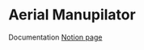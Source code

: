 # Aerial Manupilator

Documentation [Notion page](https://star-giraffe-1b1.notion.site/Aerial-Manipulator-1116224a5eb380b8aa01df0af47e13fd)
